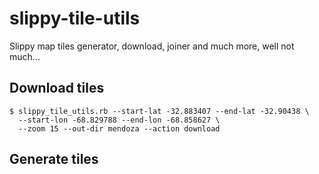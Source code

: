 slippy-tile-utils
=================

Slippy map tiles generator, download, joiner and much more, well not much...


Download tiles
--------------
    $ slippy_tile_utils.rb --start-lat -32.883407 --end-lat -32.90438 \
      --start-lon -68.829788 --end-lon -68.858627 \
      --zoom 15 --out-dir mendoza --action download

Generate tiles
--------------